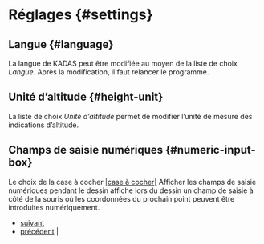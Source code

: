 # Réglages {#settings}

## Langue {#language}

La langue de KADAS peut être modifiée au moyen de la liste de choix *Langue*. Après la modification, il faut relancer le programme.

## Unité d’altitude {#height-unit}

La liste de choix *Unité d’altitude* permet de modifier l’unité de mesure des indications d’altitude.

## Champs de saisie numériques {#numeric-input-box}

Le choix de la case à cocher [<span id="id2" class="problematic">|case à cocher|</span>](#id1) Afficher les champs de saisie numériques pendant le dessin affiche lors du dessin un champ de saisie à côté de la souris où les coordonnées du prochain point peuvent être introduites numériquement.

-   [suivant](help.html "Aide")
-   [précédent](mss.html "MSS") |



